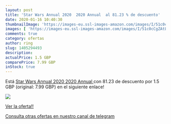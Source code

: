 ```yaml
---
layout: post
title: 'Star Wars Annual 2020  2020 Annual  al 81.23 % de descuento'
date: 2020-01-16 10:40:30
thumbnailImage: 'https://images-eu.ssl-images-amazon.com/images/I/51c0cCgZAtL._SL200_.jpg'
images: [ 'https://images-eu.ssl-images-amazon.com/images/I/51c0cCgZAtL._SL200_.jpg' ]
comments: true
category: ofertas
author: ring
slug: 1405294493
description:
actualPrice: 1.5 GBP
comparePrice: 7.99 GBP
inStock: true
---
```


Está [Star Wars Annual 2020  2020 Annual ](https://www.amazon.com/dp/1405294493/?tag=redken08-20) con 81.23 de descuento por 1.5 GBP (original: 7.99 GBP) en el siguiente enlace!

[![](https://images-eu.ssl-images-amazon.com/images/I/51c0cCgZAtL._SL200_.jpg)](https://www.amazon.com/dp/1405294493/?tag=redken08-20)

[Ver la oferta!!](https://www.amazon.com/dp/1405294493/?tag=redken08-20)

[Consulta otras ofertas en nuestro canal de telegram](https://t.me/s/ofertas25)
